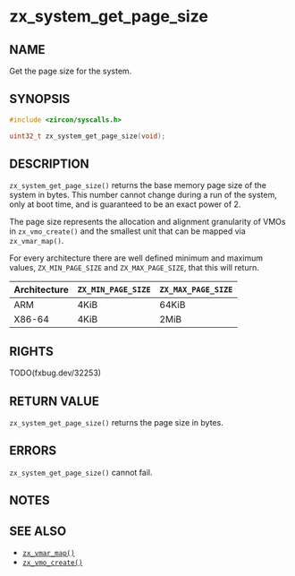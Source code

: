 # zx_system_get_page_size

## NAME

<!-- Contents of this heading updated by update-docs-from-fidl, do not edit. -->

Get the page size for the system.

## SYNOPSIS

<!-- Contents of this heading updated by update-docs-from-fidl, do not edit. -->

```c
#include <zircon/syscalls.h>

uint32_t zx_system_get_page_size(void);
```

## DESCRIPTION

`zx_system_get_page_size()` returns the base memory page size of the system in
bytes. This number cannot change during a run of the system, only at boot time,
and is guaranteed to be an exact power of 2.

The page size represents the allocation and alignment granularity of VMOs in
`zx_vmo_create()` and the smallest unit that can be mapped via `zx_vmar_map()`.

For every architecture there are well defined minimum and maximum values,
`ZX_MIN_PAGE_SIZE` and `ZX_MAX_PAGE_SIZE`, that this will return.

| Architecture | `ZX_MIN_PAGE_SIZE` | `ZX_MAX_PAGE_SIZE` |
| ------------ | ------------------ | ------------------ |
| ARM          | 4KiB               | 64KiB              |
| X86-64       | 4KiB               | 2MiB               |

## RIGHTS

<!-- Contents of this heading updated by update-docs-from-fidl, do not edit. -->

TODO(fxbug.dev/32253)

## RETURN VALUE

`zx_system_get_page_size()` returns the page size in bytes.

## ERRORS

`zx_system_get_page_size()` cannot fail.

## NOTES

## SEE ALSO

 - [`zx_vmar_map()`]
 - [`zx_vmo_create()`]

<!-- References updated by update-docs-from-fidl, do not edit. -->

[`zx_vmar_map()`]: vmar_map.md
[`zx_vmo_create()`]: vmo_create.md
